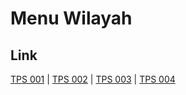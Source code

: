 # Menu Wilayah

## Link

[TPS 001](https://github.com/gigit-pemilu/pemilu-2024-62-kalimantan-tengah/tree/main/pileg-dpr/hitung-suara/sub/62-kalimantan-tengah/sub/02-kotawaringin-timur/sub/11-teluk-sampit/sub/2005-regei-lestari/sub/001-tps)
 | 
[TPS 002](https://github.com/gigit-pemilu/pemilu-2024-62-kalimantan-tengah/tree/main/pileg-dpr/hitung-suara/sub/62-kalimantan-tengah/sub/02-kotawaringin-timur/sub/11-teluk-sampit/sub/2005-regei-lestari/sub/002-tps)
 | 
[TPS 003](https://github.com/gigit-pemilu/pemilu-2024-62-kalimantan-tengah/tree/main/pileg-dpr/hitung-suara/sub/62-kalimantan-tengah/sub/02-kotawaringin-timur/sub/11-teluk-sampit/sub/2005-regei-lestari/sub/003-tps)
 | 
[TPS 004](https://github.com/gigit-pemilu/pemilu-2024-62-kalimantan-tengah/tree/main/pileg-dpr/hitung-suara/sub/62-kalimantan-tengah/sub/02-kotawaringin-timur/sub/11-teluk-sampit/sub/2005-regei-lestari/sub/004-tps)

